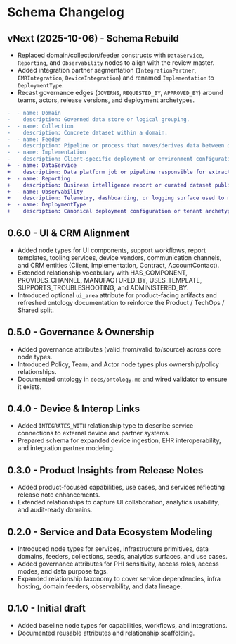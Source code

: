 # Schema Changelog


## vNext (2025-10-06) - Schema Rebuild
- Replaced domain/collection/feeder constructs with `DataService`, `Reporting`, and `Observability` nodes to align with the review master.
- Added integration partner segmentation (`IntegrationPartner`, `EMRIntegration`, `DeviceIntegration`) and renamed `Implementation` to `DeploymentType`.
- Recast governance edges (`GOVERNS`, `REQUESTED_BY`, `APPROVED_BY`) around teams, actors, release versions, and deployment archetypes.

```diff
-  - name: Domain
-    description: Governed data store or logical grouping.
-  - name: Collection
-    description: Concrete dataset within a domain.
-  - name: Feeder
-    description: Pipeline or process that moves/derives data between domains.
-  - name: Implementation
-    description: Client-specific deployment or environment configuration of the Rimidi platform.
+  - name: DataService
+    description: Data platform job or pipeline responsible for extracting, transforming, or loading Rimidi data.
+  - name: Reporting
+    description: Business intelligence report or curated dataset published for analytics consumption.
+  - name: Observability
+    description: Telemetry, dashboarding, or logging surface used to monitor Rimidi services.
+  - name: DeploymentType
+    description: Canonical deployment configuration or tenant archetype shared across multiple clients.
```


## 0.6.0 - UI & CRM Alignment
- Added node types for UI components, support workflows, report templates, tooling services, device vendors, communication channels, and CRM entities (Client, Implementation, Contract, AccountContact).
- Extended relationship vocabulary with HAS_COMPONENT, PROVIDES_CHANNEL, MANUFACTURED_BY, USES_TEMPLATE, SUPPORTS_TROUBLESHOOTING, and ADMINISTERED_BY.
- Introduced optional `ui_area` attribute for product-facing artifacts and refreshed ontology documentation to reinforce the Product / TechOps / Shared split.

## 0.5.0 - Governance & Ownership
- Added governance attributes (valid_from/valid_to/source) across core node types.
- Introduced Policy, Team, and Actor node types plus ownership/policy relationships.
- Documented ontology in `docs/ontology.md` and wired validator to ensure it exists.

## 0.4.0 - Device & Interop Links
- Added `INTEGRATES_WITH` relationship type to describe service connections to external device and partner systems.
- Prepared schema for expanded device ingestion, EHR interoperability, and integration partner modeling.

## 0.3.0 - Product Insights from Release Notes
- Added product-focused capabilities, use cases, and services reflecting release note enhancements.
- Extended relationships to capture UI collaboration, analytics usability, and audit-ready domains.

## 0.2.0 - Service and Data Ecosystem Modeling
- Introduced node types for services, infrastructure primitives, data domains, feeders, collections, seeds, analytics surfaces, and use cases.
- Added governance attributes for PHI sensitivity, access roles, access modes, and data purpose tags.
- Expanded relationship taxonomy to cover service dependencies, infra hosting, domain feeders, observability, and data lineage.

## 0.1.0 - Initial draft
- Added baseline node types for capabilities, workflows, and integrations.
- Documented reusable attributes and relationship scaffolding.
